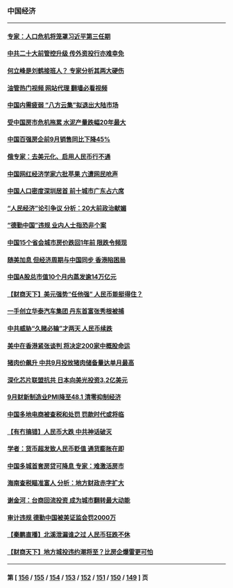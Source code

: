 ### 中国经济
---
#### [专家：人口危机将笼罩习近平第三任期](../../pages/ncid283/n13837863.md?10040445) 
#### [中共二十大前管控升级 传外资投行亦难幸免](../../pages/ncid283/n13837738.md?10040445) 
#### [何立峰是刘鹤接班人？ 专家分析其两大硬伤](../../pages/ncid283/n13837737.md?10040445) 
#### [油管热门视频 网站代理 翻墙必看视频](http://209.222.30.114:81/youtube.html?10040445)
#### [中国内需疲弱 “八方云集”拟退出大陆市场](../../pages/ncid283/n13837811.md?10040445) 
#### [受中国房市危机拖累 水泥产量跌幅20年最大](../../pages/ncid283/n13837657.md?10040445) 
#### [中国百强房企前9月销售同比下降45%](../../pages/ncid283/n13837475.md?10040445) 
#### [俄专家：去美元化、启用人民币行不通](../../pages/ncid283/n13837392.md?10040445) 
#### [中国网红经济学家六批苹果 六遭网民呛声](../../pages/ncid283/n13837125.md?10040445) 
#### [中国人口密度深圳居首 前十城市广东占六席](../../pages/ncid283/n13837109.md?10040445) 
#### [“人民经济”论引争议 分析：20大前政治献媚](../../pages/ncid283/n13837230.md?10040445) 
#### [“德勤中国”违规 业内人士指恐非个案](../../pages/ncid283/n13837045.md?10040445) 
#### [中国15个省会城市房价跌回1年前 限跌令频现](../../pages/ncid283/n13836988.md?10040445) 
#### [随美加息 但经济周期与中国同步 香港陷困局](../../pages/ncid283/n13836895.md?10040445) 
#### [中国A股总市值10个月内蒸发逾14万亿元](../../pages/ncid283/n13836954.md?10040445) 
#### [【财商天下】美元强势“任他强” 人民币能挺得住？](../../pages/ncid283/n13836431.md?10040445) 
#### [一手创立华泰汽车集团 丹东首富张秀根被捕](../../pages/ncid283/n13836425.md?10040445) 
#### [中共威胁“久赌必输”才两天 人民币续跌](../../pages/ncid283/n13836354.md?10040445) 
#### [美中在香港紧张谈判 将决定200家中概股命运](../../pages/ncid283/n13834602.md?10040445) 
#### [猪肉价飙升 中共9月投放猪肉储备量达单月最高](../../pages/ncid283/n13833134.md?10040445) 
#### [深化芯片联盟抗共 日本向美光投资3.2亿美元](../../pages/ncid283/n13836337.md?10040445) 
#### [9月财新制造业PMI降至48.1 清零抑制经济](../../pages/ncid283/n13836244.md?10040445) 
#### [中国多地电商被查税和处罚 罚款时代或将临](../../pages/ncid283/n13836048.md?10040445) 
#### [【有冇搞错】人民币大跌 中共神话破灭](../../pages/ncid283/n13835616.md?10040445) 
#### [学者：货币超发致人民币贬值 通货膨胀在即](../../pages/ncid283/n13836134.md?10040445) 
#### [中国多城首套房贷可降息 专家：难激活房市](../../pages/ncid283/n13836006.md?10040445) 
#### [海南查税瞄准富人 分析：地方财政赤字扩大](../../pages/ncid283/n13835957.md?10040445) 
#### [谢金河：台商回流投资 成为城市翻转最大动能](../../pages/ncid283/n13835791.md?10040445) 
#### [审计违规 德勤中国被美证监会罚2000万](../../pages/ncid283/n13835766.md?10040445) 
#### [【秦鹏直播】北溪泄漏谁之过 人民币狂跌不休](../../pages/ncid283/n13835698.md?10040445) 
#### [【财商天下】地方城投违约潮将至？比房企爆雷更可怕](../../pages/ncid283/n13835651.md?10040445) 

---
#### 第 [ [156](./156.md?10040445) / [155](./155.md?10040445) / [154](./154.md?10040445) / [153](./153.md?10040445) / [152](./152.md?10040445) / [151](./151.md?10040445) / [150](./150.md?10040445) / [149](./149.md?10040445) ] 页

